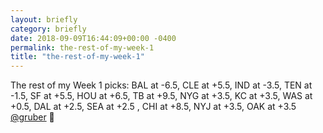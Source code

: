 ```yaml
---
layout: briefly
category: briefly
date: 2018-09-09T16:44:09+00:00 -0400
permalink: the-rest-of-my-week-1
title: "the-rest-of-my-week-1"
---
```


The rest of my Week 1 picks: BAL at -6.5, CLE at +5.5, IND at -3.5, TEN at -1.5, SF at +5.5, HOU at +6.5, TB at +9.5, NYG at +3.5, KC at +3.5, WAS at +0.5, DAL at +2.5, SEA at +2.5 , CHI at +8.5, NYJ at +3.5, OAK at +3.5 [@gruber](https://micro.blog/gruber) 🏈